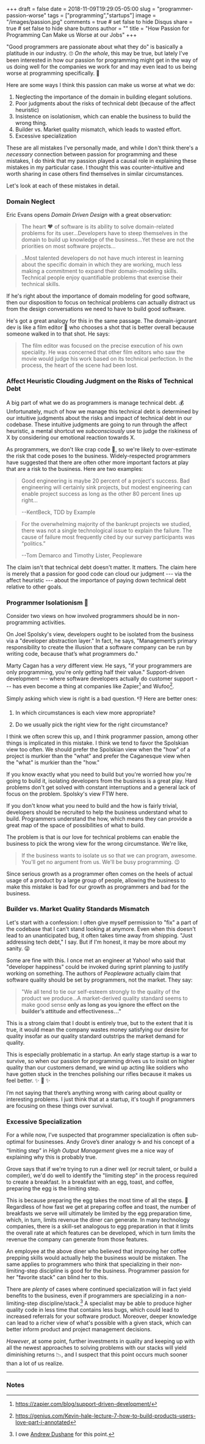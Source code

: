 +++
draft = false
date = 2018-11-09T19:29:05-05:00
slug = "programmer-passion-worse"
tags = ["programming","startups"]
image = "/images/passion.jpg"
comments = true	# set false to hide Disqus
share = true	# set false to hide share buttons
author = ""
title = "How Passion for Programming Can Make us Worse at our Jobs"
+++

"Good programmers are passionate about what they do" is basically a platitude in our industry. 🙄 _On the whole_, this may be true, but lately I've been interested in how our passion for programming might get in the way of us doing well for the companies we work for and may even lead to us being worse at programming specifically. 🤔 

Here are some ways I think this passion can make us worse at what we do:

1. Neglecting the importance of the domain in building elegant solutions.
1. Poor judgments about the risks of technical debt (because of the affect heuristic)
1. Insistence on isolationism, which can enable the business to build the wrong thing.
1. Builder vs. Market quality mismatch, which leads to wasted effort.
1. Excessive specialization

These are all mistakes I've personally made, and while I don't think there's a _necessary_ connection between passion for programming and these mistakes, I do think that my passion played a causal role in explaining these mistakes in my particular case. I thought this was counter-intuitive and worth sharing in case others find themselves in similar circumstances.

Let's look at each of these mistakes in detail.

### Domain Neglect

Eric Evans opens _Domain Driven Design_ with a great observation:

>The heart ❤️ of software is its ability to solve domain-related problems for its user...Developers have to steep themselves in the domain to build up knowledge of the business...Yet these are not the priorities on most software projects...

>..Most talented developers do not have much interest in learning about the specific domain in which they are working, much less making a commitment to expand their domain-modeling skills. Technical people enjoy quantifiable problems that exercise their technical skills.

If he's right about the importance of domain modeling for good software, then our disposition to focus on technical problems can actually distract us from the design conversations we need to have to build good software.

He's got a great analogy for this in the same passage. The domain-ignorant dev is like a film editor 🎥 who chooses a shot that is better overall because someone walked in to that shot. He says:

>The film editor was focused on the precise execution of his own speciality. He was concerned that other film editors who saw the movie would judge his work based on its technical perfection. In the process, the heart of the scene had been lost.

### Affect Heuristic Clouding Judgment on the Risks of Technical Debt

A big part of what we do as programmers is manage technical debt. 💰 Unfortunately, much of how we manage this technical debt is determined by our intuitive judgments about the risks and impact of technical debt in our codebase. These intuitive judgments are going to run through the affect heuristic, a mental shortcut we _subconsciously_ use to judge the riskiness of X by considering our emotional reaction towards X.

As programmers, we don't like crap code 🤬, so we're likely to over-estimate the risk that code poses to the business. Widely-respected programmers have suggested that there are often other more important factors at play that are a risk to the business. Here are two examples:

>Good engineering is maybe 20 percent of a project's success. Bad engineering will certainly sink projects, but modest engineering can enable project success as long as the other 80 percent lines up right...
>
>--KentBeck, TDD by Example

>For the overwhelming majority of the bankrupt projects we studied, there was not a single technological issue to explain the failure. The cause of failure most frequently cited by our survey participants was “politics.”
>
>--Tom Demarco and Timothy Lister, Peopleware

The claim isn't that technical debt doesn't matter. It matters. The claim here is merely that a passion for good code can cloud our judgment --- via the affect heuristic --- about the importance of paying down technical debt relative to other goals.

### Programmer Isolationism 🙉

Consider two views on how involved programmers should be in non-programming activities. 

On Joel Spolsky's view, developers ought to be isolated from the business via a "developer abstraction layer." In fact, he says, "Management’s primary responsibility to create the illusion that a software company can be run by writing code, because that’s what programmers do." 

Marty Cagan has a _very_ different view. He says, "if your programmers are only programming, you're only getting half their value." Support-driven development --- where software developers actually do customer support --- has even become a thing at companies like Zapier[^1] and Wufoo[^2].

Simply asking which view is right is a bad question. 👎 Here are better ones: 

1. In which circumstances is each view more appropriate?

1. Do we usually pick the right view for the right circumstance?

I think we often screw this up, and I think programmer passion, among other things is implicated in this mistake. I think we tend to favor the Spolskian view too often. We should prefer the Spolskian view when the "how" of a project is murkier than the "what" and prefer the Caganesque view when the "what" is murkier than the "how."

If you know exactly what you need to build but you're worried how you're going to build it, isolating developers from the business is a great play. Hard problems don't get solved with constant interruptions and a general lack of focus on the problem. Spolsky's view FTW here.

If you don't know what you need to build and the how is fairly trivial, developers should be recruited to help the business understand what to build. Programmers understand the how, which means they can provide a great map of the space of possibilities of what to build.

The problem is that is our love for technical problems can enable the business to pick the wrong view for the wrong circumstance. We're like, 

>If the business wants to isolate us so that we can program, awesome. You'll get no argument from us. We'll be busy programming. 😉

Since serious growth as a programmer often comes on the heels of actual usage of a product by a large group of people, allowing the business to make this mistake is bad for our growth as programmers and bad for the business.

### Builder vs. Market Quality Standards Mismatch

Let's start with a confession: I often give myself permission to "fix" a part of the codebase that I can't stand looking at anymore. Even when this doesn't lead to an unanticipated bug, it often takes time away from shipping. "Just addressing tech debt," I say. But if I'm honest, it may be more about my sanity. 😜

Some are fine with this. I once met an engineer at Yahoo! who said that "developer happiness" could be invoked during sprint planning to justify working on something. The authors of _Peopleware_ actually claim that software quality should be set by programmers, not the market. They say:

>"We all tend to tie our self-esteem strongly to the quality of the product we produce…A market-derived quality standard seems to make good sense **only as long as you ignore the effect on the builder’s attitude and effectiveness…"**

This is a strong claim that I doubt is entirely true, but to the extent that it is true, it would mean the company wastes money satisfying our desire for quality insofar as our quality standard outstrips the market demand for quality.

This is especially problematic in a startup. An early stage startup is a war to survive, so when our passion for programming drives us to insist on higher quality than our customers demand, we wind up acting like soldiers who have gotten stuck in the trenches polishing our rifles because it makes us feel better. ✨ 🔫 ✨

I’m not saying that there’s anything wrong with caring about quality or interesting problems. I just think that at a startup, it's tough if programmers are focusing on these things over survival.

### Excessive Specialization

For a while now, I’ve suspected that programmer specialization is often sub-optimal for businesses. Andy Grove’s diner analogy ☕️ and his concept of a “limiting step” in _High Output Management_ gives me a nice way of explaining why this is probably true.

Grove says that if we're trying to run a diner well (or recruit talent, or build a compiler), we'd do well to identify the "limiting step" in the process required to create a breakfast. In a breakfast with an egg, toast, and coffee, preparing the egg is the limiting step.

This is because preparing the egg takes the most time of all the steps. 🍳 Regardless of how fast we get at preparing coffee and toast, the number of breakfasts we serve will ultimately be limited by the egg preparation time, which, in turn, limits revenue the diner can generate. In many technology companies, there is a skill-set analogous to egg preparation in that it limits the overall rate at which features can be developed, which in turn limits the revenue the company can generate from those features. 

An employee at the above diner who believed that improving her coffee prepping skills would actually help the business would be mistaken. The same applies to programmers who think that specializing in their non-limiting-step discipline is good for the business. Programmer passion for her "favorite stack" can blind her to this.

There are _plenty_ of cases where continued specialization will in fact yield benefits to the business, even if programmers are specializing in a non-limiting-step discipline/stack.[^3] A specialist may be able to produce higher quality code in less time that contains less bugs, which could lead to increased referrals for your software product. Moreover, deeper knowledge can lead to a richer view of what's possible with a given stack, which can better inform product and project management decisions.

_However_, at some point, further investments in quality and keeping up with all the newest approaches to solving problems with our stacks will yield diminishing returns 📉, and I suspect that this point occurs much sooner than a lot of us realize.

---

### Notes

[^1]: https://zapier.com/blog/support-driven-development/

[^2]: https://genius.com/Kevin-hale-lecture-7-how-to-build-products-users-love-part-i-annotated

[^3]: I owe [Andrew Dushane](https://twitter.com/andrewdushane?lang=en) for this point.
